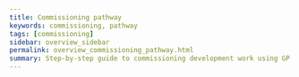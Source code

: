 ```yaml
---
title: Commissioning pathway
keywords: commissioning, pathway
tags: [commissioning]
sidebar: overview_sidebar
permalink: overview_commissioning_pathway.html
summary: Step-by-step guide to commissioning development work using GP Connect
---
```

<Add text here......>

